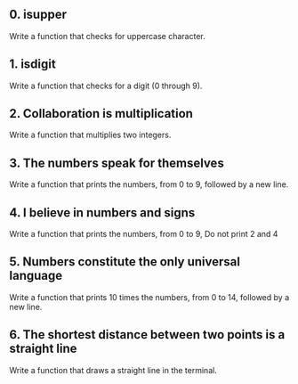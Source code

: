 ## 0. isupper

Write a function that checks for uppercase character.

## 1. isdigit

Write a function that checks for a digit (0 through 9).

## 2. Collaboration is multiplication

Write a function that multiplies two integers.

## 3. The numbers speak for themselves

Write a function that prints the numbers, from 0 to 9, followed by a new line.

## 4. I believe in numbers and signs

Write a function that prints the numbers, from 0 to 9, Do not print 2 and 4

## 5. Numbers constitute the only universal language

Write a function that prints 10 times the numbers, from 0 to 14, followed by a new line.

## 6. The shortest distance between two points is a straight line

Write a function that draws a straight line in the terminal.

## 
